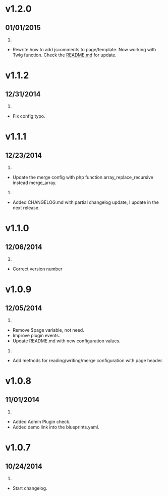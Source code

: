# v1.2.0
## 01/01/2015

1. [](#new)
  * Rewrite how to add jscomments to page/template. Now working with Twig function. Check the [README.md](README.md) for update.

# v1.1.2
## 12/31/2014

1. [](#bugfix)
  * Fix config typo.

# v1.1.1
## 12/23/2014

1. [](#bugfix)
  * Update the merge config with php function array_replace_recursive instead merge_array.

1. [](#new)
  * Added CHANGELOG.md with partial changelog update, I update in the next release.


# v1.1.0
## 12/06/2014

1. [](#bugfix)
  * Correct version number


# v1.0.9
## 12/05/2014

1. [](#improved)
  * Remove $page variable, not need.
  * Improve plugin events.
  * Update README.md with new configuration values.

1. [](#new)
  * Add methods for reading/writing/merge configuration with page header.


# v1.0.8
## 11/01/2014

1. [](#new)
  * Added Admin Plugin check.
  * Added demo link into the blueprints.yaml.


# v1.0.7
## 10/24/2014

1. [](#new)
  * Start changelog.
